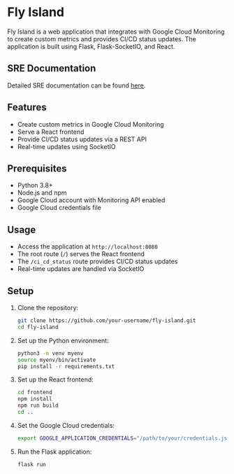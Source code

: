 # Fly Island

Fly Island is a web application that integrates with Google Cloud Monitoring to create custom metrics and provides CI/CD status updates. The application is built using Flask, Flask-SocketIO, and React.

## SRE Documentation

Detailed SRE documentation can be found [here](docs/SRE_docs.md).

## Features

- Create custom metrics in Google Cloud Monitoring
- Serve a React frontend
- Provide CI/CD status updates via a REST API
- Real-time updates using SocketIO

## Prerequisites

- Python 3.8+
- Node.js and npm
- Google Cloud account with Monitoring API enabled
- Google Cloud credentials file

## Usage

- Access the application at `http://localhost:8080`
- The root route (`/`) serves the React frontend
- The `/ci_cd_status` route provides CI/CD status updates
- Real-time updates are handled via SocketIO

## Setup

1. Clone the repository:

    ```sh
    git clone https://github.com/your-username/fly-island.git
    cd fly-island
    ```

2. Set up the Python environment:

    ```sh
    python3 -m venv myenv
    source myenv/bin/activate
    pip install -r requirements.txt
    ```

3. Set up the React frontend:

    ```sh
    cd frontend
    npm install
    npm run build
    cd ..
    ```

4. Set the Google Cloud credentials:

    ```sh
    export GOOGLE_APPLICATION_CREDENTIALS="/path/to/your/credentials.json"
    ```

5. Run the Flask application:

    ```sh
    flask run
